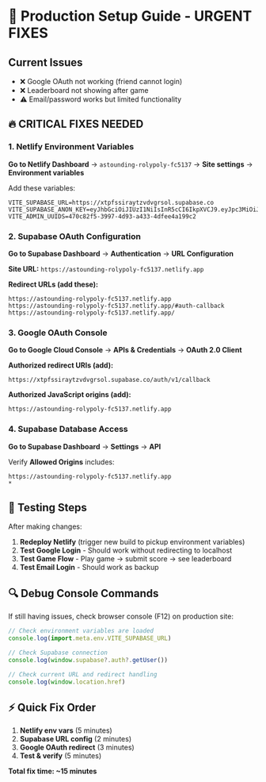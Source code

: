 # 🚀 Production Setup Guide - URGENT FIXES

## Current Issues
- ❌ Google OAuth not working (friend cannot login)
- ❌ Leaderboard not showing after game
- ⚠️ Email/password works but limited functionality

## 🔥 CRITICAL FIXES NEEDED

### 1. Netlify Environment Variables
**Go to Netlify Dashboard** → `astounding-rolypoly-fc5137` → **Site settings** → **Environment variables**

Add these variables:
```
VITE_SUPABASE_URL=https://xtpfssiraytzvdvgrsol.supabase.co 
VITE_SUPABASE_ANON_KEY=eyJhbGciOiJIUzI1NiIsInR5cCI6IkpXVCJ9.eyJpc3MiOiJzdXBhYmFzZSIsInJlZiI6Inh0cGZzc2lyYXl0enZkdmdyc29sIiwicm9sZSI6ImFub24iLCJpYXQiOjE3NTYyNjM1NzcsImV4cCI6MjA3MTgzOTU3N30.sr3C3c9vEC2yuM4k503_EcXjKp7kfX5TZx9uBM53UOw
VITE_ADMIN_UUIDS=470c82f5-3997-4d93-a433-4dfee4a199c2
```

### 2. Supabase OAuth Configuration
**Go to Supabase Dashboard** → **Authentication** → **URL Configuration**

**Site URL:** `https://astounding-rolypoly-fc5137.netlify.app`

**Redirect URLs (add these):**
```
https://astounding-rolypoly-fc5137.netlify.app
https://astounding-rolypoly-fc5137.netlify.app/#auth-callback
https://astounding-rolypoly-fc5137.netlify.app/
```

### 3. Google OAuth Console
**Go to Google Cloud Console** → **APIs & Credentials** → **OAuth 2.0 Client**

**Authorized redirect URIs (add):**
```
https://xtpfssiraytzvdvgrsol.supabase.co/auth/v1/callback
```

**Authorized JavaScript origins (add):**
```
https://astounding-rolypoly-fc5137.netlify.app
```

### 4. Supabase Database Access
**Go to Supabase Dashboard** → **Settings** → **API**

Verify **Allowed Origins** includes:
```
https://astounding-rolypoly-fc5137.netlify.app
*
```

## 🧪 Testing Steps

After making changes:

1. **Redeploy Netlify** (trigger new build to pickup environment variables)
2. **Test Google Login** - Should work without redirecting to localhost
3. **Test Game Flow** - Play game → submit score → see leaderboard
4. **Test Email Login** - Should work as backup

## 🔍 Debug Console Commands

If still having issues, check browser console (F12) on production site:

```javascript
// Check environment variables are loaded
console.log(import.meta.env.VITE_SUPABASE_URL)

// Check Supabase connection
console.log(window.supabase?.auth?.getUser())

// Check current URL and redirect handling  
console.log(window.location.href)
```

## ⚡ Quick Fix Order

1. **Netlify env vars** (5 minutes)
2. **Supabase URL config** (2 minutes) 
3. **Google OAuth redirect** (3 minutes)
4. **Test & verify** (5 minutes)

**Total fix time: ~15 minutes**